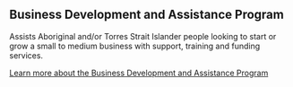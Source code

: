 ## Business Development and Assistance Program

Assists Aboriginal and/or Torres Strait Islander people looking to start or grow a small to medium business with support, training and funding services.

[Learn more about the Business Development and Assistance Program](#)
